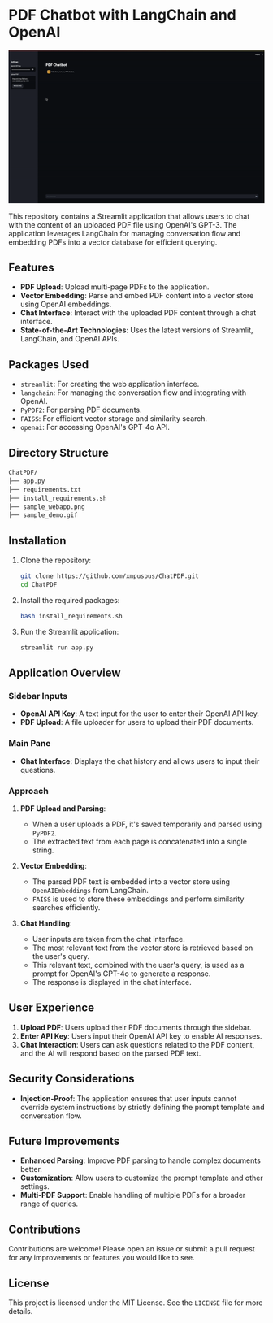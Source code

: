 # PDF Chatbot with LangChain and OpenAI

![Demo](sample_demo.gif)

This repository contains a Streamlit application that allows users to chat with the content of an uploaded PDF file using OpenAI's GPT-3. The application leverages LangChain for managing conversation flow and embedding PDFs into a vector database for efficient querying.

## Features

- **PDF Upload**: Upload multi-page PDFs to the application.
- **Vector Embedding**: Parse and embed PDF content into a vector store using OpenAI embeddings.
- **Chat Interface**: Interact with the uploaded PDF content through a chat interface.
- **State-of-the-Art Technologies**: Uses the latest versions of Streamlit, LangChain, and OpenAI APIs.

## Packages Used

- `streamlit`: For creating the web application interface.
- `langchain`: For managing the conversation flow and integrating with OpenAI.
- `PyPDF2`: For parsing PDF documents.
- `FAISS`: For efficient vector storage and similarity search.
- `openai`: For accessing OpenAI's GPT-4o API.

## Directory Structure
```markdown
ChatPDF/
├── app.py
├── requirements.txt
├── install_requirements.sh
├── sample_webapp.png
├── sample_demo.gif
```


## Installation

1. Clone the repository:
    ```bash
    git clone https://github.com/xmpuspus/ChatPDF.git
    cd ChatPDF
    ```

2. Install the required packages:
    ```bash
    bash install_requirements.sh
    ```

3. Run the Streamlit application:
    ```bash
    streamlit run app.py
    ```

## Application Overview

### Sidebar Inputs

- **OpenAI API Key**: A text input for the user to enter their OpenAI API key.
- **PDF Upload**: A file uploader for users to upload their PDF documents.

### Main Pane

- **Chat Interface**: Displays the chat history and allows users to input their questions.

### Approach

1. **PDF Upload and Parsing**:
    - When a user uploads a PDF, it's saved temporarily and parsed using `PyPDF2`.
    - The extracted text from each page is concatenated into a single string.

2. **Vector Embedding**:
    - The parsed PDF text is embedded into a vector store using `OpenAIEmbeddings` from LangChain.
    - `FAISS` is used to store these embeddings and perform similarity searches efficiently.

3. **Chat Handling**:
    - User inputs are taken from the chat interface.
    - The most relevant text from the vector store is retrieved based on the user's query.
    - This relevant text, combined with the user's query, is used as a prompt for OpenAI's GPT-4o to generate a response.
    - The response is displayed in the chat interface.

## User Experience

1. **Upload PDF**: Users upload their PDF documents through the sidebar.
2. **Enter API Key**: Users input their OpenAI API key to enable AI responses.
3. **Chat Interaction**: Users can ask questions related to the PDF content, and the AI will respond based on the parsed PDF text.

## Security Considerations

- **Injection-Proof**: The application ensures that user inputs cannot override system instructions by strictly defining the prompt template and conversation flow.

## Future Improvements

- **Enhanced Parsing**: Improve PDF parsing to handle complex documents better.
- **Customization**: Allow users to customize the prompt template and other settings.
- **Multi-PDF Support**: Enable handling of multiple PDFs for a broader range of queries.

## Contributions

Contributions are welcome! Please open an issue or submit a pull request for any improvements or features you would like to see.

## License

This project is licensed under the MIT License. See the `LICENSE` file for more details.
